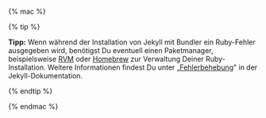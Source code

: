 {% mac %}

{% tip %}

**Tipp:** Wenn während der Installation von Jekyll mit Bundler ein Ruby-Fehler ausgegeben wird, benötigst Du eventuell einen Paketmanager, beispielsweise [RVM](https://rvm.io/) oder [Homebrew](http://brew.sh/) zur Verwaltung Deiner Ruby-Installation. Weitere Informationen findest Du unter „[Fehlerbehebung](https://jekyllrb.com/docs/troubleshooting/#jekyll--macos)" in der Jekyll-Dokumentation.

{% endtip %}

{% endmac %}
